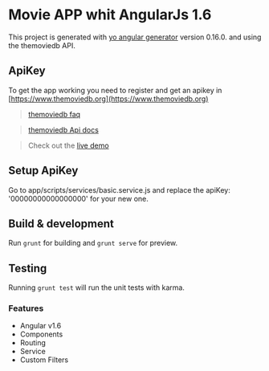 # Movie APP whit AngularJs 1.6

This project is generated with [yo angular generator](https://github.com/yeoman/generator-angular)
version 0.16.0. and using the themoviedb API.

## ApiKey

To get the app working you need to register and get an apikey in [https://www.themoviedb.org](https://www.themoviedb.org)

>[themoviedb faq](https://www.themoviedb.org/faq/api)

>[themoviedb Api docs](https://developers.themoviedb.org/3/getting-started)

> Check out the [live demo](http://diggo.cc/movieapp)

## Setup ApiKey

Go to app/scripts/services/basic.service.js and replace the apiKey: '00000000000000000' for your new one.

## Build & development

Run `grunt` for building and `grunt serve` for preview.

## Testing

Running `grunt test` will run the unit tests with karma.

### Features

* Angular v1.6
* Components
* Routing
* Service
* Custom Filters

